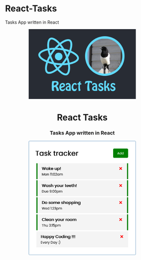 # React-Tasks
Tasks App written in React

<p align="center"><img src="pic/tasks.png" width="350px"></p>

<h1 align="center">
    <strong>React Tasks</strong>
</h1>
<h3 align="center">
    <p>Tasks App written in React</p>
</h3>

<p align="center"><img src="pic/screenshot.png" width="350px"></p>
